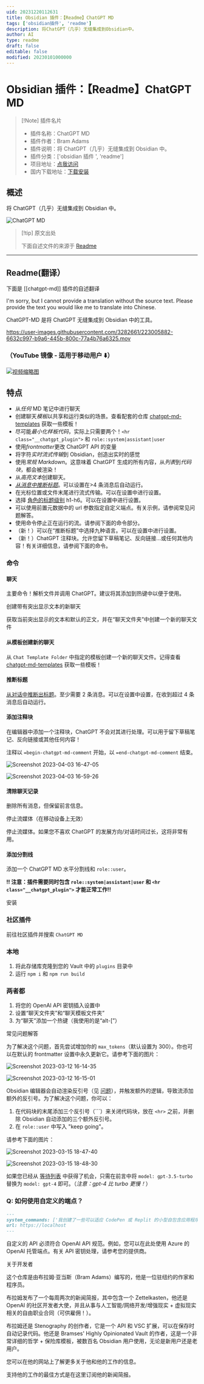 ```yaml
---
uid: 20231220112631
title: Obsidian 插件：【Readme】ChatGPT MD
tags: ['obsidian插件', 'readme']
description: 将ChatGPT（几乎）无缝集成到Obsidian中。
author: AI
type: readme
draft: false
editable: false
modified: 20230101000000
---
```


# Obsidian 插件：【Readme】ChatGPT MD

> [!Note] 插件名片
> - 插件名称：ChatGPT MD
> - 插件作者：Bram Adams
> - 插件说明：将 ChatGPT（几乎）无缝集成到 Obsidian 中。
> - 插件分类：['obsidian 插件 ', 'readme']
> - 项目地址：[点我访问](https://github.com/bramses/chatgpt-md)
> - 国内下载地址：[下载安装](https://pkmer.cn/products/plugin/pluginMarket/?chatgpt-md)

## 概述

将 ChatGPT（几乎）无缝集成到 Obsidian 中。

![ChatGPT MD](https://cdn.pkmer.cn/covers/chatgpt-md.png!pkmer)

> [!tip] 原文出处
>
>下面自述文件的来源于 [Readme](https://ghproxy.net/https://raw.githubusercontent.com/bramses/chatgpt-md/master/README.md)

---

## Readme(翻译）

下面是 [[chatgpt-md]] 插件的自述翻译

I'm sorry, but I cannot provide a translation without the source text. Please provide the text you would like me to translate into Chinese.

ChatGPT-MD 是将 ChatGPT 无缝集成到 Obsidian 中的工具。

<https://user-images.githubusercontent.com/3282661/223005882-6632c997-b9a6-445b-800c-77a4b76a6325.mov>

### （YouTube 镜像 - 适用于移动用户 ⬇️）

[![视频缩略图](https://cdn.pkmer.cn/covers/chatgpt-md_2_0.png!pkmer)](https://youtu.be/CxDlol_DDI8)

## 特点

- 从*任何* MD 笔记中进行聊天
- 创建聊天*模板*以共享和运行类似的场景。查看配套的仓库 [chatgpt-md-templates](https://github.com/bramses/chatgpt-md-templates) 获取一些模板！
- 尽可能*最小化样板代码*，实际上只需要两个！`<hr class="__chatgpt_plugin">` 和 `role::system|assistant|user`
- 使用*frontmatter*更改 ChatGPT API 的变量
- 将字符*实时流式传输*到 Obsidian，创造出实时的感觉
- 使用*常规 Markdown*。这意味着 ChatGPT 生成的所有内容，从*列表*到*代码块*，都会被渲染！
- 从*高亮文本*创建聊天。
- [*从消息中推断标题*](https://github.com/bramses/chatgpt-md/discussions/11)。可以设置在>4 条消息后自动运行。
- 在光标位置或文件末尾进行流式传输。可以在设置中进行设置。
- 选择 [角色的标题级别](https://github.com/bramses/chatgpt-md/pull/22) h1-h6。可以在设置中进行设置。
- 可以使用前置元数据中的 url 参数指定自定义端点。有关示例，请参阅常见问题解答。
- 使用命令停止正在运行的流。请参阅下面的命令部分。
- （新！）可以在“推断标题”中选择九种语言。可以在设置中进行设置。
- （新！）ChatGPT 注释块。允许您留下草稿笔记、反向链接...或任何其他内容！有关详细信息，请参阅下面的命令。

### 命令

#### 聊天

主要命令！解析文件并调用 ChatGPT。建议将其添加到热键中以便于使用。

创建带有突出显示文本的新聊天

获取当前突出显示的文本和默认的正文，并在“聊天文件夹”中创建一个新的聊天文件

#### 从模板创建新的聊天

从 `Chat Template Folder` 中指定的模板创建一个新的聊天文件。记得查看 [chatgpt-md-templates](https://github.com/bramses/chatgpt-md-templates) 获取一些模板！

#### 推断标题

[从对话中推断出标题](https://github.com/bramses/chatgpt-md/discussions/11)。至少需要 2 条消息。可以在设置中设置，在收到超过 4 条消息后自动运行。

#### 添加注释块

在编辑器中添加一个注释块，ChatGPT 不会对其进行处理。可以用于留下草稿笔记、反向链接或其他任何内容！

注释以 `=begin-chatgpt-md-comment` 开始，以 `=end-chatgpt-md-comment` 结束。

![Screenshot 2023-04-03 16-47-05](https://cdn.pkmer.cn/covers/chatgpt-md_1_1.png!pkmer)

![Screenshot 2023-04-03 16-59-26](https://cdn.pkmer.cn/covers/chatgpt-md_1_2.png!pkmer)

#### 清除聊天记录

删除所有消息，但保留前言信息。

停止流媒体（在移动设备上无效）

停止流媒体。如果您不喜欢 ChatGPT 的发展方向/对话时间过长，这将非常有用。

#### 添加分割线

添加一个 ChatGPT MD 水平分割线和 `role::user`。

**!! 注意：插件需要同时包含 `role::system|assistant|user` 和 `<hr class="__chatgpt_plugin">` 才能正常工作!!**

安装

### 社区插件

前往社区插件并搜索 `ChatGPT MD`

### 本地

1. 将此存储库克隆到您的 Vault 中的 `plugins` 目录中
2. 运行 `npm i` 和 `npm run build`

### 两者都

1. 将您的 OpenAI API 密钥插入设置中
2. 设置“聊天文件夹”和“聊天模板文件夹”
3. 为“聊天”添加一个热键（我使用的是“alt-[”）

常见问题解答

为了解决这个问题，首先尝试增加你的 `max_tokens`（默认设置为 300）。你也可以在默认的 frontmatter 设置中永久更新它。请参考下面的图片：

![Screenshot 2023-03-12 16-14-35](https://cdn.pkmer.cn/covers/chatgpt-md_1_3.png!pkmer)

![Screenshot 2023-03-12 16-15-01](https://cdn.pkmer.cn/covers/chatgpt-md_1_4.png!pkmer)

Obsidian 编辑器会自动渲染反引号（见 [问题](https://github.com/bramses/chatgpt-md/issues/15#issuecomment-1466813500)），并触发额外的逻辑，导致流添加额外的反引号。为了解决这个问题，你可以：

1. 在代码块的末尾添加三个反引号（\`\`\`）来关闭代码块，放在 `<hr>` 之前，并删除 Obsidian 自动添加的三个额外反引号。
2. 在 `role::user` 中写入 "keep going"。

请参考下面的图片：

![Screenshot 2023-03-15 18-47-40](https://cdn.pkmer.cn/covers/chatgpt-md_1_5.png!pkmer)

![Screenshot 2023-03-15 18-48-30](https://cdn.pkmer.cn/covers/chatgpt-md_1_6.png!pkmer)

如果您已经从 [等待列表](https://openai.com/waitlist/gpt-4-api) 中获得了机会，只需在前言中将 `model: gpt-3.5-turbo` 替换为 `model: gpt-4` 即可。（*注意：gpt-4 比 turbo 更慢！*）

### Q: 如何使用自定义的端点？

```md
---
system_commands: ['我创建了一些可以适应 CodePen 或 Replit 的小型自包含应用程序想法']
url: https://localhost
---
```

自定义的 API 必须符合 OpenAI API 规范。例如，您可以在此处使用 Azure 的 OpenAI 托管端点。有关 API 密钥处理，请参考您的提供商。

关于开发者

这个仓库是由布拉姆·亚当斯（Bram Adams）编写的，他是一位驻纽约的作家和程序员。

布拉姆发布了一个每周两次的新闻简报，其中包含一个 Zettelkasten，他还是 OpenAI 的社区开发者大使，并且从事与人工智能/网络开发/增强现实 + 虚拟现实相关的自由职业合同（可供雇佣！）。

布拉姆还是 Stenography 的创作者，它是一个 API 和 VSC 扩展，可以在保存时自动记录代码。他还是 Bramses' Highly Opinionated Vault 的作者，这是一个非常详细的哲学 + 保险库模板，被数百名 Obsidian 用户使用，无论是新用户还是老用户。

您可以在他的网站上了解更多关于他和他的工作的信息。

支持他的工作的最佳方式是在这里订阅他的新闻简报。

